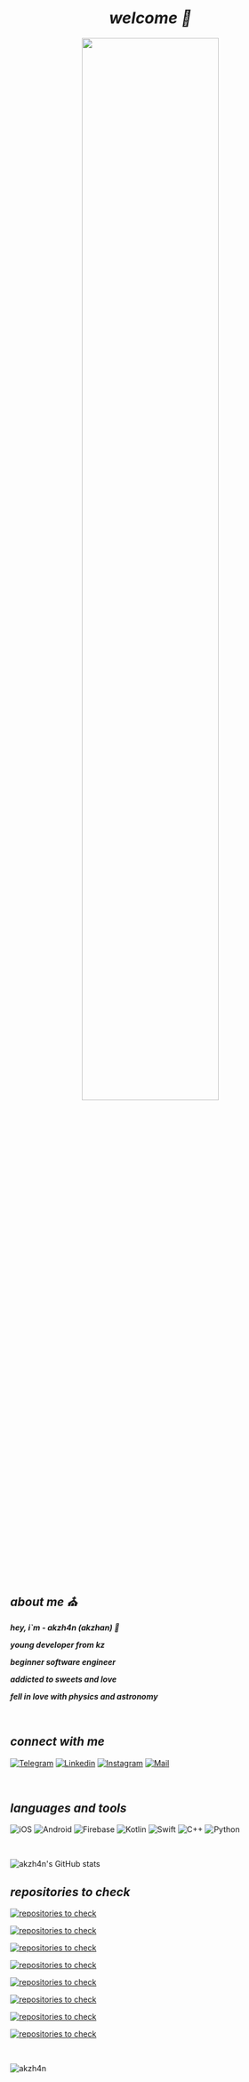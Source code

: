 
#### ***<h1 align="center">welcome :owl:</h1>***


<p align="center">
<img width="70%" height="auto" src="https://aniyuki.com/wp-content/uploads/2022/01/aniyuki-black-and-white-anime-3.gif" height="175px"/>
</p>



&nbsp;

## ***about me :church:***

***hey, i`m - akzh4n (akzhan) :leaves:***

***young developer from kz***

***beginner software engineer***

***addicted to sweets and love***

***fell in love with physics and astronomy***

&nbsp;


## *connect with me*
[![Telegram](https://img.shields.io/badge/-Telegram-0C090A?style=for-the-badge&logo=Telegram&logoColor=0096FF)](https://t.me/akzh4n)
[![Linkedin](https://img.shields.io/badge/-Linkedin-0C090A?style=for-the-badge&logo=Linkedin&logoColor=6960EC)](https://www.linkedin.com/in/akzhankalimatov/)
[![Instagram](https://img.shields.io/badge/-Instagram-0C090A?style=for-the-badge&logo=Instagram&logoColor=9D00FF)](https://www.instagram.com/akzh4n/)
[![Mail](https://img.shields.io/badge/-Mail-0C090A?style=for-the-badge&logo=Gmail&logoColor=)](mailto:akzhan.kaz2003@gmail.com)


&nbsp;






## *languages and tools*
![iOS](https://img.shields.io/badge/-Developing-0C090A?style=for-the-badge&logo=iOS)
![Android](https://img.shields.io/badge/-Developing-0C090A?style=for-the-badge&logo=Android&logoColor=12AD2B)
![Firebase](https://img.shields.io/badge/-Firebase-0C090A?style=for-the-badge&logo=Firebase&logoColor=FFA500)
![Kotlin](https://img.shields.io/badge/-Kotlin-0C090A?style=for-the-badge&logo=Kotlin&logoColor=7F52FF)
![Swift](https://img.shields.io/badge/-Swift-0C090A?style=for-the-badge&logo=Swift&logoColor=FF4500)
![C++](https://img.shields.io/badge/-C++-0C090A?style=for-the-badge&logo=cplusplus&logoColor=044F88)
![Python](https://img.shields.io/badge/-Python-0C090A?style=for-the-badge&logo=Python&logoColor=FFE873)



&nbsp;

![akzh4n's GitHub stats](https://github-readme-stats.vercel.app/api?username=akzh4n&show_icons=true&theme=tokyonight)


## *repositories to check*

[![repositories to check](https://github-readme-stats.vercel.app/api/pin/?username=manste1n&repo=schedule_app_iOS&theme=tokyonight)](https://github.com/akzh4n/schedule_app_iOS)

[![repositories to check](https://github-readme-stats.vercel.app/api/pin/?username=manste1n&repo=vemo_project_ios&theme=tokyonight)](https://github.com/akzh4n/vemo_project_ios)

[![repositories to check](https://github-readme-stats.vercel.app/api/pin/?username=manste1n&repo=handmap_ios_app&theme=tokyonight)](https://github.com/akzh4n/handmap_ios_app)

[![repositories to check](https://github-readme-stats.vercel.app/api/pin/?username=manste1n&repo=simpleweather_app&theme=tokyonight)](https://github.com/akzh4n/simpleweather_app)

[![repositories to check](https://github-readme-stats.vercel.app/api/pin/?username=manste1n&repo=FermiApp&theme=tokyonight)](https://github.com/akzh4n/FermiApp)

[![repositories to check](https://github-readme-stats.vercel.app/api/pin/?username=manste1n&repo=notQurieProject&theme=tokyonight)](https://github.com/akzh4n/notQurieProject)

[![repositories to check](https://github-readme-stats.vercel.app/api/pin/?username=manste1n&repo=108psy-zhas-hackathon-android&theme=tokyonight)](https://github.com/akzh4n/108psy-zhas-hackathon-android)

[![repositories to check](https://github-readme-stats.vercel.app/api/pin/?username=manste1n&repo=bolekproject&theme=tokyonight)](https://github.com/akzh4n/bolekproject)


&nbsp;
<p align="left"> <img src="https://komarev.com/ghpvc/?username=akzh4n&label=Profile%20views&color=0e75b6&style=flat" alt="akzh4n" /> </p>
